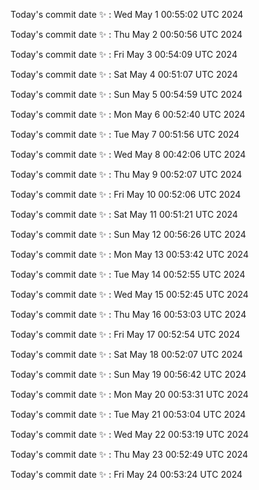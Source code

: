 Today's commit date ✨ : Wed May 1 00:55:02 UTC 2024 

Today's commit date ✨ : Thu May 2 00:50:56 UTC 2024 

Today's commit date ✨ : Fri May 3 00:54:09 UTC 2024 

Today's commit date ✨ : Sat May 4 00:51:07 UTC 2024 

Today's commit date ✨ : Sun May 5 00:54:59 UTC 2024 

Today's commit date ✨ : Mon May 6 00:52:40 UTC 2024 

Today's commit date ✨ : Tue May 7 00:51:56 UTC 2024 

Today's commit date ✨ : Wed May 8 00:42:06 UTC 2024 

Today's commit date ✨ : Thu May 9 00:52:07 UTC 2024 

Today's commit date ✨ : Fri May 10 00:52:06 UTC 2024 

Today's commit date ✨ : Sat May 11 00:51:21 UTC 2024 

Today's commit date ✨ : Sun May 12 00:56:26 UTC 2024 

Today's commit date ✨ : Mon May 13 00:53:42 UTC 2024 

Today's commit date ✨ : Tue May 14 00:52:55 UTC 2024 

Today's commit date ✨ : Wed May 15 00:52:45 UTC 2024 

Today's commit date ✨ : Thu May 16 00:53:03 UTC 2024 

Today's commit date ✨ : Fri May 17 00:52:54 UTC 2024 

Today's commit date ✨ : Sat May 18 00:52:07 UTC 2024 

Today's commit date ✨ : Sun May 19 00:56:42 UTC 2024 

Today's commit date ✨ : Mon May 20 00:53:31 UTC 2024 

Today's commit date ✨ : Tue May 21 00:53:04 UTC 2024 

Today's commit date ✨ : Wed May 22 00:53:19 UTC 2024 

Today's commit date ✨ : Thu May 23 00:52:49 UTC 2024 

Today's commit date ✨ : Fri May 24 00:53:24 UTC 2024 

